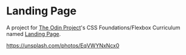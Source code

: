 # Landing Page
A project for [The Odin Project](https://www.theodinproject.com/)'s CSS Foundations/Flexbox Curriculum named [Landing Page](https://www.theodinproject.com/lessons/foundations-landing-page).

https://unsplash.com/photos/EqVWYNxNcx0